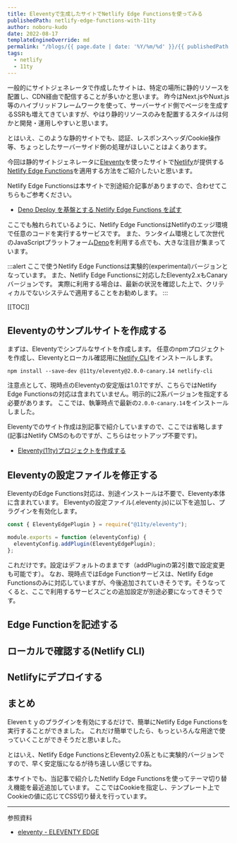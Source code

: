 ```yaml
---
title: Eleventyで生成したサイトでNetlify Edge Functionsを使ってみる
publishedPath: netlify-edge-functions-with-11ty
author: noboru-kudo
date: 2022-08-17
templateEngineOverride: md
permalink: "/blogs/{{ page.date | date: '%Y/%m/%d' }}/{{ publishedPath }}/"
tags:
  - netlify
  - 11ty
---
```

一般的にサイトジェネレータで作成したサイトは、特定の場所に静的リソースを配置し、CDN経由で配信することが多いかと思います。
昨今はNext.jsやNuxt.js等のハイブリッドフレームワークを使って、サーバーサイド側でページを生成するSSRも増えてきていますが、やはり静的リソースのみを配置するスタイルは何かと開発・運用しやすいと思います。

とはいえ、このような静的サイトでも、認証、レスポンスヘッダ/Cookie操作等、ちょっとしたサーバーサイド側の処理がほしいことはよくあります。

今回は静的サイトジェネレータに[Eleventy](https://www.11ty.dev/)を使ったサイトで[Netlify](https://www.netlify.com/)が提供する[Netlify Edge Functions](https://docs.netlify.com/netlify-labs/experimental-features/edge-functions/)を適用する方法をご紹介したいと思います。

Netlify Edge Functionsは本サイトで別途紹介記事がありますので、合わせてこちらもご参考ください。

- [Deno Deploy を基盤とする Netlify Edge Functions を試す](/blogs/2022/07/23/try-netlify-edge-functions/)


ここでも触れられているように、Netlify Edge FunctionsはNetlifyのエッジ環境で任意のコードを実行するサービスです。
また、ランタイム環境として次世代のJavaScriptプラットフォーム[Deno](https://deno.land/)を利用する点でも、大きな注目が集まっています。

:::alert
ここで使うNetlify Edge Functionsは実験的(experimental)バージョンとなっています。
また、Netlify Edge Functionsに対応したEleventy2.xもCanaryバージョンです。
実際に利用する場合は、最新の状況を確認した上で、クリティカルでないシステムで適用することをお勧めします。
:::

[[TOC]]

## Eleventyのサンプルサイトを作成する

まずは、Eleventyでシンプルなサイトを作成します。
任意のnpmプロジェクトを作成し、Eleventyとローカル確認用に[Netlify CLI](https://www.npmjs.com/package/netlify-cli)をインストールします。

```shell
npm install --save-dev @11ty/eleventy@2.0.0-canary.14 netlify-cli
```

注意点として、現時点のEleventyの安定版は1.0.1ですが、こちらではNetlify Edge Functionsの対応は含まれていません。明示的に2系バージョンを指定する必要があります。
ここでは、執筆時点で最新の`2.0.0-canary.14`をインストールしました。

Eleventyでのサイト作成は別記事で紹介していますので、ここでは省略します(記事はNetlify CMSのものですが、こちらはセットアップ不要です)。

- [Eleventy(11ty)プロジェクトを作成する](/blogs/2022/08/03/netlifycms-workflow-intro/#eleventy11tyプロジェクトを作成する)

## Eleventyの設定ファイルを修正する

EleventyのEdge Functions対応は、別途インストールは不要で、Eleventy本体に含まれています。
Eleventyの設定ファイル(.eleventy.js)に以下を追加し、プラグインを有効化します。

```javascript
const { EleventyEdgePlugin } = require("@11ty/eleventy");

module.exports = function (eleventyConfig) {
  eleventyConfig.addPlugin(EleventyEdgePlugin);
};
```

これだけです。設定はデフォルトのままです（addPluginの第2引数で設定変更も可能です）。
なお、現時点ではEdge Functionサービスは、Netlify Edge Functionsのみに対応していますが、今後追加されていきそうです。そうなってくると、ここで利用するサービスごとの追加設定が別途必要になってきそうです。

## Edge Functionを記述する

## ローカルで確認する(Netlify CLI)

## Netlifyにデプロイする

## まとめ
Elevenｔｙのプラグインを有効にするだけで、簡単にNetlify Edge Functionsを実行することができました。
これだけ簡単でしたら、もっといろんな用途で使っていくことができそうだと思いました。

とはいえ、Netlify Edge FunctionsとEleventy2.0系ともに実験的バージョンですので、早く安定版になるが待ち遠しい感じですね。

本サイトでも、当記事で紹介したNetlify Edge Functionsを使ってテーマ切り替え機能を最近追加しています。
ここではCookieを指定し、テンプレート上でCookieの値に応じてCSS切り替えを行っています。

---
参照資料

- [eleventy - ELEVENTY EDGE](https://www.11ty.dev/docs/plugins/edge/#edge-shortcode-examples)
